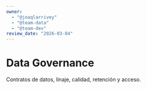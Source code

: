 ```yaml
---
owner:
  - "@joaqlarrivey"
  - "@team-data"
  - "@team-dev"
review_date: "2026-03-04"
---
```

# Data Governance

Contratos de datos, linaje, calidad, retención y acceso.
